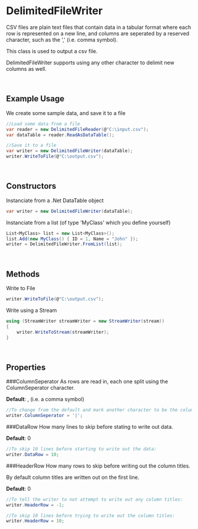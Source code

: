 DelimitedFileWriter
========

CSV files are plain text files that contain data in a tabular format where each row is represented on a new line, and columns are seperated by a reserved character, such as the ',' (i.e. comma symbol). 

This class is used to output a csv file. 

DelimitedFileWriter supports using any other character to delimit new columns as well. 

<br />

Example Usage
-------------

We create some sample data, and save it to a file

```cs
//Load some data from a file
var reader = new DelimitedFileReader(@"C:\input.csv");
var dataTable = reader.ReadAsDataTable();

//Save it to a file
var writer = new DelimitedFileWriter(dataTable);
writer.WriteToFile(@"C:\output.csv");
```
<br />

Constructors
-------------

Instanciate from a .Net DataTable object
```cs
var writer = new DelimitedFileWriter(dataTable);
```

Instanciate from a list (of type 'MyClass' which you define yourself)
```cs
List<MyClass> list = new List<MyClass>();
list.Add(new MyClass() { ID = 1, Name = "John" });
writer = DelimitedFileWriter.FromList(list);
```
<br />

Methods
-------------

Write to File
```cs
writer.WriteToFile(@"C:\output.csv");
```

Write using a Stream
```cs
using (StreamWriter streamWriter = new StreamWriter(stream))
{
    writer.WriteToStream(streamWriter);
}
```
<br />

Properties
-------------

###ColumnSeperator
As rows are read in, each one split using the ColumnSeperator character. 

**Default**: , (i.e. a comma symbol)

```cs
//To change from the default and mark another character to be the column seperator:
writer.ColumnSeperator = '|';
```

###DataRow
How many lines to skip before stating to write out data. 

**Default**: 0

```cs
//To skip 10 lines before starting to write out the data:
writer.DataRow = 10;
```

###HeaderRow
How many rows to skip before writing out the column titles.

By default column titles are written out on the first line. 

**Default**: 0

```cs
//To tell the writer to not attempt to write out any column titles:
writer.HeaderRow = -1;

//To skip 10 lines before trying to write out the column titles:
writer.HeaderRow = 10;
```